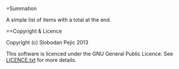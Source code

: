 =Summation

A simple list of items with a total at the end.

==Copyright & Licence

Copyright (c) Slobodan Pejic 2013

This software is licenced under the GNU General Public Licence.  See
[LICENCE.txt](LICENCE.txt) for more details.

